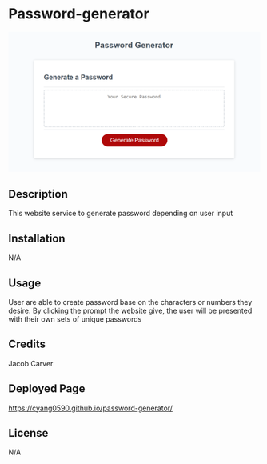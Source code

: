 # Password-generator

![Password-Generator](./assets/password.PNG)

## Description

This website service to generate password depending on user input

## Installation

N/A

## Usage 

User are able to create password base on the characters or numbers they desire. By clicking the prompt the website give, the user will be presented with their own sets of unique passwords

## Credits

Jacob Carver

## Deployed Page

https://cyang0590.github.io/password-generator/

## License

N/A